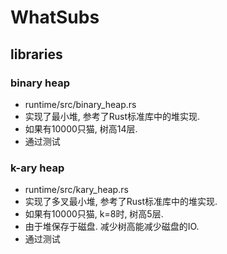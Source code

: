 # WhatSubs

## libraries

### binary heap
* runtime/src/binary_heap.rs
* 实现了最小堆, 参考了Rust标准库中的堆实现.
* 如果有10000只猫, 树高14层.
* 通过测试

### k-ary heap
* runtime/src/kary_heap.rs
* 实现了多叉最小堆, 参考了Rust标准库中的堆实现.
* 如果有10000只猫, k=8时, 树高5层.
* 由于堆保存于磁盘. 减少树高能减少磁盘的IO.
* 通过测试



